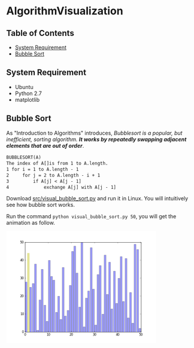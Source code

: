 # AlgorithmVisualization

## Table of Contents

- [System Requirement]()
- [Bubble Sort](https://github.com/heray1990/AlgorithmVisualization#bubble-sort)

## System Requirement

- Ubuntu
- Python 2.7
- matplotlib

## Bubble Sort

As "Introduction to Algorithms" introduces, _Bubblesort is a popular, but inefficient, sorting algorithm. **It works by repeatedly swapping adjacent elements that are out of order**_.

```
BUBBLESORT(A)
The index of A[]is from 1 to A.length.
1 for i = 1 to A.length - 1
2     for j = 2 to A.length - i + 1
3         if A[j] < A[j - 1]
4             exchange A[j] with A[j - 1]
```

Download [src/visual_bubble_sort.py](https://github.com/heray1990/AlgorithmVisualization/blob/master/src/visual_bubble_sort.py) and run it in Linux. You will intuitively see how bubble sort works.

Run the command `python visual_bubble_sort.py 50`, you will get the animation as follow.

![bubble_sort_50samples_fps20_dpi50](https://raw.githubusercontent.com/heray1990/AlgorithmVisualization/master/images/bubble_sort_50samples_fps30_dpi50.gif)
